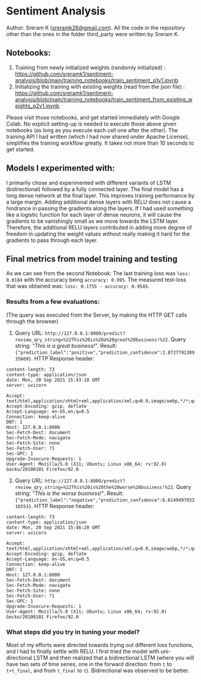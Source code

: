 # Sentiment Analysis

Author: Sreram K (sreramk26@gmail.com). All the code in the repository other than the ones in the folder third_party were written by Sreram K. 

## Notebooks:
1. Training from newly initialized weights (randomly initialized) : https://github.com/sreramk1/sentiment-analysis/blob/main/training_notebooks/train_sentiment_p1v1.ipynb
2. Initializing the training with existing weights (read from the json file) : https://github.com/sreramk1/sentiment-analysis/blob/main/training_notebooks/train_sentiment_from_existing_weights_p2v1.ipynb

Please visit those notebooks, and get started immediately with Google Colab. No explicit setting-up is needed to execute those above given notebooks (as long as you execute each cell one after the other). The training API I had written (which I had now shared under Apache License), simplifies the training workflow greatly. It takes not more than 10 seconds to get started. 

## Models I experimented with: 
I primarily chose and experimented with different variants of LSTM (bidirectional) followed by a fully connected layer. 
The final model has a long dense network at the final layer. This improves training performance by a large margin. Adding
additional dense layers with RELU does not cause a hindrance in passing the gradients along the layers. If I had used 
something like a logistic function for each layer of dense neurons, it will cause the gradients to be vanishingly small
as we move towards the LSTM layer. Therefore, the additional RELU layers contributed in adding more degree of freedom in 
updating the weight values without really making it hard for the gradients to pass through each layer. 

## Final metrics from model training and testing

As we can see from the second Notebook: The last training loss was `loss: 0.0184` with the accuracy being 
`accuracy: 0.995`. The measured test-loss that was obtained was: `loss: 0.1755 - accuracy: 0.9545`.

### Results from a few evaluations:
(The query was executed from the Server, by making the HTTP GET calls through the browser)
1. Query URL: `http://127.0.0.1:8000/predict?review_qry_string=%22This%20is%20a%20great%20business!%22`. Query string:
_"This is a great business!"_. Result: `{"prediction_label":"positive","prediction_confidence":2.872779130935669}`. 
HTTP Response header:
```
content-length: 73
content-type: application/json
date: Mon, 20 Sep 2021 15:43:18 GMT
server: uvicorn

Accept: text/html,application/xhtml+xml,application/xml;q=0.9,image/webp,*/*;q=0.8
Accept-Encoding: gzip, deflate
Accept-Language: en-US,en;q=0.5
Connection: keep-alive
DNT: 1
Host: 127.0.0.1:8000
Sec-Fetch-Dest: document
Sec-Fetch-Mode: navigate
Sec-Fetch-Site: none
Sec-Fetch-User: ?1
Sec-GPC: 1
Upgrade-Insecure-Requests: 1
User-Agent: Mozilla/5.0 (X11; Ubuntu; Linux x86_64; rv:92.0) Gecko/20100101 Firefox/92.0

```
2. Query URL: `http://127.0.0.1:8000/predict?review_qry_string=%22This%20is%20the%20worse%20business!%22`. Query string: 
_"This is the worse business!"_. Result: `{"prediction_label":"negative","prediction_confidence":6.614949703216553}`.
HTTP Response header: 
```
content-length: 73
content-type: application/json
date: Mon, 20 Sep 2021 15:46:20 GMT
server: uvicorn

Accept: text/html,application/xhtml+xml,application/xml;q=0.9,image/webp,*/*;q=0.8
Accept-Encoding: gzip, deflate
Accept-Language: en-US,en;q=0.5
Connection: keep-alive
DNT: 1
Host: 127.0.0.1:8000
Sec-Fetch-Dest: document
Sec-Fetch-Mode: navigate
Sec-Fetch-Site: none
Sec-Fetch-User: ?1
Sec-GPC: 1
Upgrade-Insecure-Requests: 1
User-Agent: Mozilla/5.0 (X11; Ubuntu; Linux x86_64; rv:92.0) Gecko/20100101 Firefox/92.0
```

### What steps did you try in tuning your model?

Most of my efforts were directed towards trying out different loss functions, and I had to finally settle with RELU. I 
first tried the model with uni-directional LSTM and then realized that a bidirectional LSTM (where you will have two 
sets of time series, one in the forward direction: from `t` to `t+t_final`, and from `t_final` to `t`). Bidirectional
was observed to be better. 